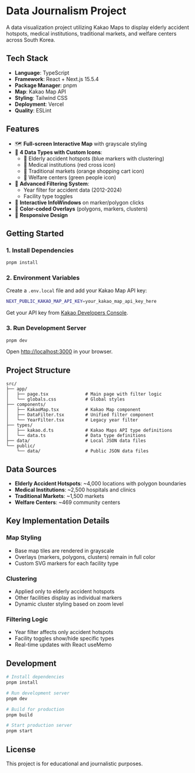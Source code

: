 # Data Journalism Project

A data visualization project utilizing Kakao Maps to display elderly accident hotspots, medical institutions, traditional markets, and welfare centers across South Korea.

## Tech Stack

- **Language**: TypeScript
- **Framework**: React + Next.js 15.5.4
- **Package Manager**: pnpm
- **Map**: Kakao Map API
- **Styling**: Tailwind CSS
- **Deployment**: Vercel
- **Quality**: ESLint

## Features

- 🗺️ **Full-screen Interactive Map** with grayscale styling
- 📍 **4 Data Types with Custom Icons**:
  - 🔵 Elderly accident hotspots (blue markers with clustering)
  - 🏥 Medical institutions (red cross icon)
  - 🛒 Traditional markets (orange shopping cart icon)
  - 👥 Welfare centers (green people icon)
- 🎯 **Advanced Filtering System**:
  - Year filter for accident data (2012-2024)
  - Facility type toggles
- 💬 **Interactive InfoWindows** on marker/polygon clicks
- 🎨 **Color-coded Overlays** (polygons, markers, clusters)
- 📱 **Responsive Design**

## Getting Started

### 1. Install Dependencies

```bash
pnpm install
```

### 2. Environment Variables

Create a `.env.local` file and add your Kakao Map API key:

```bash
NEXT_PUBLIC_KAKAO_MAP_API_KEY=your_kakao_map_api_key_here
```

Get your API key from [Kakao Developers Console](https://developers.kakao.com/).

### 3. Run Development Server

```bash
pnpm dev
```

Open [http://localhost:3000](http://localhost:3000) in your browser.

## Project Structure

```
src/
├── app/
│   ├── page.tsx              # Main page with filter logic
│   └── globals.css           # Global styles
├── components/
│   ├── KakaoMap.tsx          # Kakao Map component
│   ├── DataFilter.tsx        # Unified filter component
│   └── YearFilter.tsx        # Legacy year filter
├── types/
│   ├── kakao.d.ts            # Kakao Maps API type definitions
│   └── data.ts               # Data type definitions
├── data/                     # Local JSON data files
└── public/
    └── data/                 # Public JSON data files
```

## Data Sources

- **Elderly Accident Hotspots**: ~4,000 locations with polygon boundaries
- **Medical Institutions**: ~2,500 hospitals and clinics
- **Traditional Markets**: ~1,500 markets
- **Welfare Centers**: ~469 community centers

## Key Implementation Details

### Map Styling
- Base map tiles are rendered in grayscale
- Overlays (markers, polygons, clusters) remain in full color
- Custom SVG markers for each facility type

### Clustering
- Applied only to elderly accident hotspots
- Other facilities display as individual markers
- Dynamic cluster styling based on zoom level

### Filtering Logic
- Year filter affects only accident hotspots
- Facility toggles show/hide specific types
- Real-time updates with React useMemo

## Development

```bash
# Install dependencies
pnpm install

# Run development server
pnpm dev

# Build for production
pnpm build

# Start production server
pnpm start
```

## License

This project is for educational and journalistic purposes.
